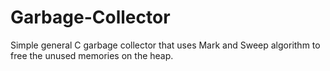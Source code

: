 # Garbage-Collector

Simple general C garbage collector that uses Mark and Sweep algorithm to free the unused memories on the heap.
